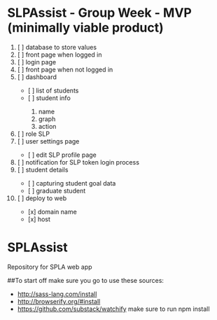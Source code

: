 # SLPAssist - Group Week - MVP (minimally viable product)
<ol>
  <li>[ ] database to store values</li>
  <li>[ ] front page when logged in</li>
  <li>[ ] login page</li>
  <li>[ ] front page when not logged in</li>
  <li>[ ] dashboard</li>
    <ul>
      <li>[ ] list of students</li>
      <li>[ ] student info</li>
        <ol>
          <li>name</li>
          <li>graph</li>
          <li>action</li>
        </ol>
    </ul>  
    <li>[ ] role SLP</li>  
  <li>[ ] user settings page</li>
    <ul>
      <li>[ ] edit SLP profile page</li>
    </ul>
  <li>[ ] notification for SLP token login process</li>
  <li>[ ] student details</li>
    <ul>
      <li>[ ] capturing student goal data</li>
      <li>[ ] graduate student</li>
    </ul>
  <li>[ ] deploy to web</li>
    <ul>
      <li>[x] domain name</li>
      <li>[x] host</li>
    </ul>
</ol>

# SPLAssist
Repository for SPLA web app

##To start off  make sure you go to use these sources:
- http://sass-lang.com/install
- http://browserify.org/#install
- https://github.com/substack/watchify make sure to run npm install
